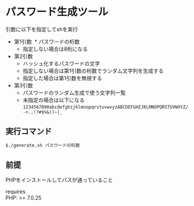 # パスワード生成ツール

引数に以下を指定してshを実行  
* 第1引数
  * パスワードの桁数
  * 指定しない場合は8桁になる
* 第2引数
  * ハッシュ化するパスワードの文字
  * 指定しない場合は第1引数の桁数でランダム文字列を生成する
  * 指定した場合は第1引数を無視する
* 第3引数
  * パスワードのランダム生成で使う文字列一覧
  * 未指定の場合は以下になる  
  `1234567890abcdefghijklmnopqrstuvwxyzABCDEFGHIJKLMNOPQRSTUVWXYZ/-+.,!?#$%&()~|_`

## 実行コマンド
```sh
$./generate.sh パスワードの桁数
```

## 前提

PHPをインストールしてパスが通っていること  

requires  
PHP: >= 7.0.25  
